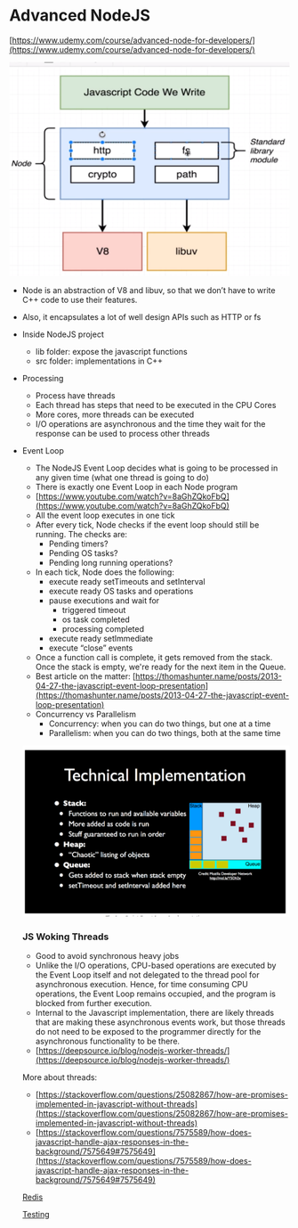 # Advanced NodeJS

[https://www.udemy.com/course/advanced-node-for-developers/](https://www.udemy.com/course/advanced-node-for-developers/)

![Untitled](Advanced%20NodeJS%20afaa880b2f5b469bbe92ac17753f96ff/Untitled.png)

- Node is an abstraction of V8 and libuv, so that we don’t have to write C++ code to use their features.
- Also, it encapsulates a lot of well design APIs such as HTTP or fs

- Inside NodeJS project
    - lib folder: expose the javascript functions
    - src folder: implementations in C++
- Processing
    - Process have threads
    - Each thread has steps that need to be executed in the CPU Cores
    - More cores, more threads can be executed
    - I/O operations are asynchronous and the time they wait for the response can be used to process other threads
- Event Loop
    - The NodeJS Event Loop decides what is going to be processed in any given time (what one thread is going to do)
    - There is exactly one Event Loop in each Node program
    - [https://www.youtube.com/watch?v=8aGhZQkoFbQ](https://www.youtube.com/watch?v=8aGhZQkoFbQ)
    - All the event loop executes in one tick
    - After every tick, Node checks if the event loop should still be running. The checks are:
        - Pending timers?
        - Pending OS tasks?
        - Pending long running operations?
    - In each tick, Node does the following:
        - execute ready setTimeouts and setInterval
        - execute ready OS tasks and operations
        - pause executions and wait for
            - triggered timeout
            - os task completed
            - processing completed
        - execute ready setImmediate
        - execute “close” events
    - Once a function call is complete, it gets removed from the stack. Once the stack is empty, we're ready for the next item in the Queue.
    - Best article on the matter: [https://thomashunter.name/posts/2013-04-27-the-javascript-event-loop-presentation](https://thomashunter.name/posts/2013-04-27-the-javascript-event-loop-presentation)
    - Concurrency vs Parallelism
        - Concurrency: when you can do two things, but one at a time
        - Parallelism: when you can do two things, both at the same time
    
    ![Untitled](Advanced%20NodeJS%20afaa880b2f5b469bbe92ac17753f96ff/Untitled%201.png)
    
    ### JS Woking Threads
    
    - Good to avoid synchronous heavy jobs
    - Unlike the I/O operations, CPU-based operations are executed by the Event Loop itself and not delegated to the thread pool for asynchronous execution. Hence, for time consuming CPU operations, the Event Loop remains occupied, and the program is blocked from further execution.
    - Internal to the Javascript implementation, there are likely threads that are making these asynchronous events work, but those threads do not need to be exposed to the programmer directly for the asynchronous functionality to be there.
    - [https://deepsource.io/blog/nodejs-worker-threads/](https://deepsource.io/blog/nodejs-worker-threads/)
    
    More about threads:
    
    - [https://stackoverflow.com/questions/25082867/how-are-promises-implemented-in-javascript-without-threads](https://stackoverflow.com/questions/25082867/how-are-promises-implemented-in-javascript-without-threads)
    - [https://stackoverflow.com/questions/7575589/how-does-javascript-handle-ajax-responses-in-the-background/7575649#7575649](https://stackoverflow.com/questions/7575589/how-does-javascript-handle-ajax-responses-in-the-background/7575649#7575649)
    
    [Redis](Advanced%20NodeJS%20afaa880b2f5b469bbe92ac17753f96ff/Redis%20fafd246cc84b46be999c69e84d246d6d.md)
    
    [Testing](Advanced%20NodeJS%20afaa880b2f5b469bbe92ac17753f96ff/Testing%205d86c2a8b4b94924a508a7619215ae2d.md)